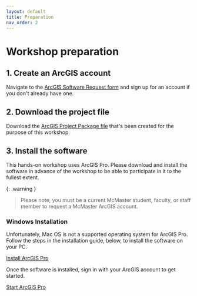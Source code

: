 ```yaml
---
layout: default
title: Preparation
nav_order: 2
---
```

<!-- 
(OPTIONAL) This will be the page going over any installation or registration requirements.
Add, edit, or remove any content below for the workshop in question. 
-->

# Workshop preparation 

<!-- 
Seperate preparation into account creation, file downloads, and software downloads.
However, you can format this as you wish.
An example is provided below.
-->
## 1. Create an ArcGIS account
Navigate to the [ArcGIS Software Request form](https://mcmaster-ca.libwizard.com/f/arcgis) and sign up for an account if you don't already have one.

## 2. Download the project file
Download the [ArcGIS Project Package file](https://mcmasteru365-my.sharepoint.com/:f:/g/personal/homuthc_mcmaster_ca/EuSoB-Dk4MdHgohGV_OKQbcBsBA4W3U7JVq7sb7fuaO0Tg?e=9oWgqw) that's been created for the purpose of this workshop.

## 3. Install the software
This hands-on workshop uses ArcGIS Pro. Please download and install the software in advance of the workshop to be able to participate in it to the fullest extent.

{: .warning }
> Please note, you must be a current McMaster student, faculty, or staff member to request a McMaster ArcGIS account.

### Windows Installation
<!-- Usually, linking to an installation guide on the official website of the software is enough, no need to explain how to install. -->
<!-- If there are additional steps not covered in the installation guide, include them -->
Unfortunately, Mac OS is not a supported operating system for ArcGIS Pro. Follow the steps in the installation guide, below, to install the software on your PC.

[Install ArcGIS Pro](https://pro.arcgis.com/en/pro-app/3.1/get-started/install-and-sign-in-to-arcgis-pro.htm#ESRI_SECTION1_3D4C69C5FA7740A0B2F5BD74DDF24C30)

Once the software is installed, sign in with your ArcGIS account to get started.

[Start ArcGIS Pro](https://pro.arcgis.com/en/pro-app/3.1/get-started/start-arcgis-pro-with-a-named-user-license.htm#ESRI_SECTION1_9B71D6716706466590EFF21B0827484D)

